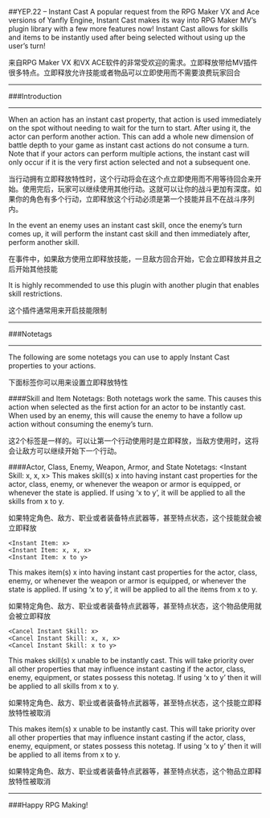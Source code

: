 ##YEP.22 – Instant Cast
A popular request from the RPG Maker VX and Ace versions of Yanfly Engine, Instant Cast makes its way into RPG Maker MV’s plugin library with a few more features now! Instant Cast allows for skills and items to be instantly used after being selected without using up the user’s turn!

来自RPG Maker VX 和VX ACE软件的非常受欢迎的需求。立即释放带给MV插件很多特点。立即释放允许技能或者物品可以立即使用而不需要浪费玩家回合

***
###Introduction
***
When an action has an instant cast property, that action is used immediately on the spot without needing to wait for the turn to start. After using it, the actor can perform another action. This can add a whole new dimension of battle depth to your game as instant cast actions do not consume a turn. Note that if your actors can perform multiple actions, the instant cast will only occur if it is the very first action selected and not a subsequent one.

当行动拥有立即释放特性时，这个行动将会在这个点立即使用而不用等待回合来开始。使用完后，玩家可以继续使用其他行动。这就可以让你的战斗更加有深度。如果你的角色有多个行动，立即释放这个行动必须是第一个技能并且不在战斗序列内。

In the event an enemy uses an instant cast skill, once the enemy’s turn comes up, it will perform the instant cast skill and then immediately after, perform another skill.

在事件中，如果敌方使用立即释放技能，一旦敌方回合开始，它会立即释放并且之后开始其他技能

It is highly recommended to use this plugin with another plugin that enables skill restrictions.

这个插件通常用来开启技能限制

***
###Notetags
***

The following are some notetags you can use to apply Instant Cast properties to your actions.

下面标签你可以用来设置立即释放特性

####Skill and Item Notetags:
	<Instant>
	<Instant Cast>
Both notetags work the same. This causes this action when selected as the first action for an actor to be instantly cast. When used by an enemy, this will cause the enemy to have a follow up action without consuming the enemy’s turn.

这2个标签是一样的。可以让第一个行动使用时是立即释放，当敌方使用时，这将会让敌方可以继续开始下一个行动。

####Actor, Class, Enemy, Weapon, Armor, and State Notetags:
	<Instant Skill: x>
	<Instant Skill: x, x, x>
	<Instant Skill: x to y>
This makes skill(s) x into having instant cast properties for the actor, class, enemy, or whenever the weapon or armor is equipped, or whenever the state is applied. If using ‘x to y’, it will be applied to all the skills from x to y.

如果特定角色、敌方、职业或者装备特点武器等，甚至特点状态，这个技能就会被立即释放

	<Instant Item: x>
	<Instant Item: x, x, x>
	<Instant Item: x to y>
This makes item(s) x into having instant cast properties for the actor, class, enemy, or whenever the weapon or armor is equipped, or whenever the state is applied. If using ‘x to y’, it will be applied to all the items from x to y.

如果特定角色、敌方、职业或者装备特点武器等，甚至特点状态，这个物品使用就会被立即释放

	<Cancel Instant Skill: x>
	<Cancel Instant Skill: x, x, x>
	<Cancel Instant Skill: x to y>
This makes skill(s) x unable to be instantly cast. This will take priority over all other properties that may influence instant casting if the actor, class, enemy, equipment, or states possess this notetag. If using ‘x to y’ then it will be applied to all skills from x to y.

如果特定角色、敌方、职业或者装备特点武器等，甚至特点状态，这个技能立即释放特性被取消

<Cancel Instant Item: x>
<Cancel Instant Item: x, x, x>
<Cancel Instant item: x to y>
This makes item(s) x unable to be instantly cast. This will take priority over all other properties that may influence instant casting if the actor, class, enemy, equipment, or states possess this notetag. If using ‘x to y’ then it will be applied to all items from x to y.

如果特定角色、敌方、职业或者装备特点武器等，甚至特点状态，这个物品立即释放特性被取消

***
###Happy RPG Making!

